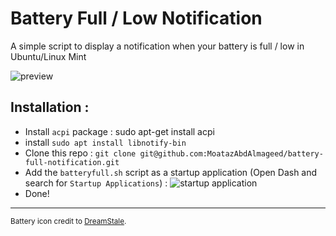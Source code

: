 # Battery Full / Low Notification
A simple script to display a notification when your battery is full / low  in Ubuntu/Linux Mint

![preview](http://i.imgur.com/rVGMBK8.png)

## Installation :

* Install `acpi` package :  sudo apt-get install acpi
* install `sudo apt install libnotify-bin`
* Clone this repo : `git clone git@github.com:MoatazAbdAlmageed/battery-full-notification.git`
* Add the `batteryfull.sh` script as a startup application (Open Dash and search for `Startup Applications`) :
    ![startup application](http://i.imgur.com/pWcq9TW.png)
* Done!


----

<sup>Battery icon credit to [DreamStale](http://www.dreamstale.com/free-download-40-battery-vector-icons/).</sup>


    
